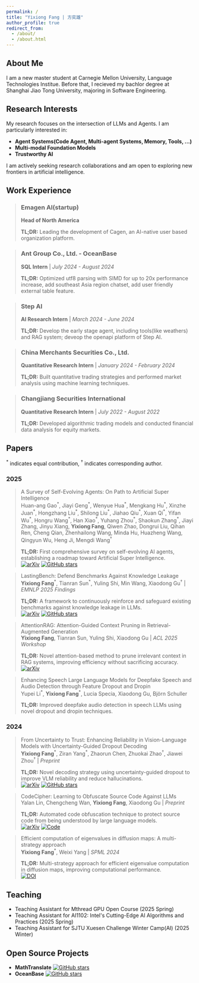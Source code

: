 ```yaml
---
permalink: /
title: "Yixiong Fang | 方奕雄"
author_profile: true
redirect_from: 
  - /about/
  - /about.html
---
```


## About Me

I am a new master student at Carnegie Mellon University, Language Technologies Institue. Before that, I recieved my bachlor degree at Shanghai Jiao Tong University, majoring in Software Engineering.

## Research Interests

My research focuses on the intersection of LLMs and Agents. I am particularly interested in:

- **Agent Systems(Code Agent, Multi-agent Systems, Memory, Tools, ...)**
- **Multi-modal Foundation Models**
- **Trustworthy AI**

I am actively seeking research collaborations and am open to exploring new frontiers in artificial intelligence.

## Work Experience

> ### Emagen AI(startup)
> **Head of North America** 
> 
> **TL;DR:** Leading the development of Cagen, an AI-native user based organization platform.

> ### Ant Group Co., Ltd. - OceanBase
> **SQL Intern** | *July 2024 - August 2024*  
> 
> **TL;DR:** Optimized utf8 parsing with SIMD for up to 20x performance increase, add southeast Asia region chatset, add user friendly external table feature.

> ### Step AI
> **AI Research Intern** | *March 2024 - June 2024*  
> 
> **TL;DR:** Develop the early stage agent, including tools(like weathers) and RAG system; deveop the openapi platform of Step AI.

> ### China Merchants Securities Co., Ltd.
> **Quantitative Research Intern** | *January 2024 - February 2024*  
> 
> **TL;DR:** Built quantitative trading strategies and performed market analysis using machine learning techniques.

> ### Changjiang Securities International
> **Quantitative Research Intern** | *July 2022 - August 2022*  
> 
> **TL;DR:** Developed algorithmic trading models and conducted financial data analysis for equity markets.

## Papers
<sup>\*</sup> indicates equal contribution, <sup>†</sup> indicates corresponding author.

### 2025

> A Survey of Self-Evolving Agents: On Path to Artificial Super Intelligence  
> Huan-ang Gao<sup>\*</sup>, Jiayi Geng<sup>\*</sup>, Wenyue Hua<sup>\*</sup>, Mengkang Hu<sup>\*</sup>, Xinzhe Juan<sup>\*</sup>, Hongzhang Liu<sup>\*</sup>, Shilong Liu<sup>\*</sup>, Jiahao Qiu<sup>\*</sup>, Xuan Qi<sup>\*</sup>, Yifan Wu<sup>\*</sup>, Hongru Wang<sup>\*</sup>, Han Xiao<sup>\*</sup>, Yuhang Zhou<sup>\*</sup>, Shaokun Zhang<sup>\*</sup>, Jiayi Zhang, Jinyu Xiang, **Yixiong Fang**, Qiwen Zhao, Dongrui Liu, Qihan Ren, Cheng Qian, Zhenhailong Wang, Minda Hu, Huazheng Wang, Qingyun Wu, Heng Ji, Mengdi Wang<sup>†</sup>  
> 
> **TL;DR:** First comprehensive survey on self-evolving AI agents, establishing a roadmap toward Artificial Super Intelligence.  
> [![arXiv](https://img.shields.io/badge/arXiv-2507.21046-b31b1b)](https://arxiv.org/abs/2507.21046) [![GitHub stars](https://img.shields.io/github/stars/CharlesQ9/Self-Evolving-Agents?style=flat&logo=github)](https://github.com/CharlesQ9/Self-Evolving-Agents)

> LastingBench: Defend Benchmarks Against Knowledge Leakage  
> **Yixiong Fang**<sup>\*</sup>, Tianran Sun<sup>\*</sup>, Yuling Shi, Min Wang, Xiaodong Gu<sup>†</sup> | *EMNLP 2025 Findings*  
> 
> **TL;DR:** A framework to continuously reinforce and safeguard existing benchmarks against knowledge leakage in LLMs.  
> [![arXiv](https://img.shields.io/badge/arXiv-2506.21614-b31b1b)](https://arxiv.org/abs/2506.21614) [![GitHub stars](https://img.shields.io/github/stars/Seriousss/LastingBench?style=flat&logo=github)](https://github.com/Seriousss/LastingBench)

> AttentionRAG: Attention-Guided Context Pruning in Retrieval-Augmented Generation  
> **Yixiong Fang**, Tianran Sun, Yuling Shi, Xiaodong Gu | *ACL 2025 Workshop*  
> 
> **TL;DR:** Novel attention-based method to prune irrelevant context in RAG systems, improving efficiency without sacrificing accuracy.  
> [![arXiv](https://img.shields.io/badge/arXiv-2503.10720-b31b1b)](https://arxiv.org/abs/2503.10720)

> Enhancing Speech Large Language Models for Deepfake Speech and Audio Detection through Feature Dropout and Dropin  
> Yupei Li<sup>\*</sup>, **Yixiong Fang**<sup>\*</sup>, Lucia Specia, Xiaodong Gu, Björn Schuller  
> 
> **TL;DR:** Improved deepfake audio detection in speech LLMs using novel dropout and dropin techniques.

### 2024

> From Uncertainty to Trust: Enhancing Reliability in Vision-Language Models with Uncertainty-Guided Dropout Decoding  
> **Yixiong Fang**<sup>\*</sup>, Ziran Yang<sup>\*</sup>, Zhaorun Chen, Zhuokai Zhao<sup>†</sup>, Jiawei Zhou<sup>†</sup> | *Preprint*  
> 
> **TL;DR:** Novel decoding strategy using uncertainty-guided dropout to improve VLM reliability and reduce hallucinations.  
> [![arXiv](https://img.shields.io/badge/arXiv-2412.06474-b31b1b)](https://arxiv.org/abs/2412.06474) [![GitHub stars](https://img.shields.io/github/stars/kigb/DropoutDecoding?style=flat&logo=github)](https://github.com/kigb/DropoutDecoding)

> CodeCipher: Learning to Obfuscate Source Code Against LLMs  
> Yalan Lin, Chengcheng Wan, **Yixiong Fang**, Xiaodong Gu | *Preprint*  
> 
> **TL;DR:** Automated code obfuscation technique to protect source code from being understood by large language models.  
> [![arXiv](https://img.shields.io/badge/arXiv-2410.05797-b31b1b)](https://arxiv.org/abs/2410.05797) [![Code](https://img.shields.io/badge/Code-Anon-blue)](https://anonymous.4open.science/r/CodeCipher_final-9D7E/README.md)

> Efficient computation of eigenvalues in diffusion maps: A multi-strategy approach  
> **Yixiong Fang**<sup>\*</sup>, Weixi Yang | *SPML 2024*  
> 
> **TL;DR:** Multi-strategy approach for efficient eigenvalue computation in diffusion maps, improving computational performance.  
> [![DOI](https://badgen.net/badge/DOI/10.54254%2F2755%2D2721%2F55%2F20241429/blue)](https://doi.org/10.54254/2755-2721/55/20241429)

## Teaching
- Teaching Assistant for Mthread GPU Open Course (2025 Spring)
- Teaching Assistant for AI1102: Intel's Cutting-Edge AI Algorithms and Practices (2025 Spring)
- Teaching Assistant for SJTU Xuesen Challenge Winter Camp(AI) (2025 Winter)

## Open Source Projects
- **MathTranslate** [![GitHub stars](https://img.shields.io/github/stars/SUSYUSTC/MathTranslate?style=flat&logo=github)](https://github.com/SUSYUSTC/MathTranslate)
- **OceanBase** [![GitHub stars](https://img.shields.io/github/stars/oceanbase/oceanbase?style=flat&logo=github)](https://github.com/oceanbase/oceanbase)